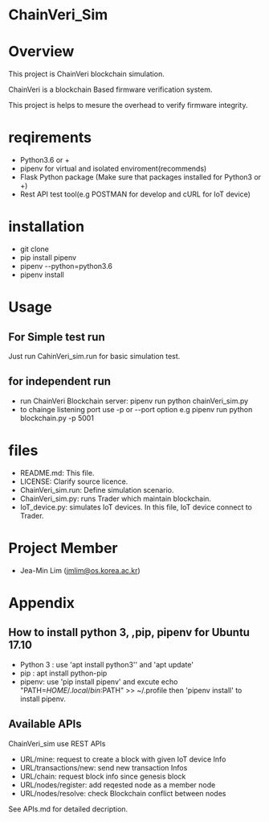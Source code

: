ChainVeri_Sim
==============

# Overview
This project is ChainVeri blockchain simulation.

ChainVeri is a blockchain Based firmware verification system.
 
This project is helps to mesure the overhead to verify firmware integrity. 

# reqirements
* Python3.6 or + 
* pipenv for virtual and isolated enviroment(recommends)
* Flask Python package (Make sure that packages installed for Python3 or +)
* Rest API test tool(e.g POSTMAN for develop and cURL for IoT device)

# installation
* git clone
* pip install pipenv
* pipenv --python=python3.6
* pipenv install 

# Usage
## For Simple test run
Just run CahinVeri_sim.run for basic simulation test.

## for independent run
* run ChainVeri Blockchain server: pipenv run python chainVeri_sim.py
* to chainge listening port use -p or --port option
   e.g pipenv run python blockchain.py -p 5001

# files 
* README.md: This file.
* LICENSE: Clarify source licence.
* ChainVeri_sim.run: Define simulation scenario.
* ChainVeri_sim.py: runs Trader which maintain blockchain. 
* IoT_device.py: simulates IoT devices. In this file, IoT device connect to Trader.

# Project Member
 * Jea-Min Lim (jmlim@os.korea.ac.kr) 
 
# Appendix 
## How to install python 3, ,pip, pipenv for Ubuntu 17.10
 * Python 3 : use 'apt install python3'' and 'apt update'
 * pip : apt install python-pip
 * pipenv: use 'pip install pipenv' and excute echo "PATH=$HOME/.local/bin:$PATH" >> ~/.profile
    then 'pipenv install' to install pipenv.
    

## Available APIs
ChainVeri_sim use REST APIs
* URL/mine: request to create a block with given IoT device Info
* URL/transactions/new: send new transaction Infos
* URL/chain: request block info since genesis block
* URL/nodes/register: add reqested node as a member node
* URL/nodes/resolve: check Blockchain conflict between nodes

See APIs.md for detailed decription.
